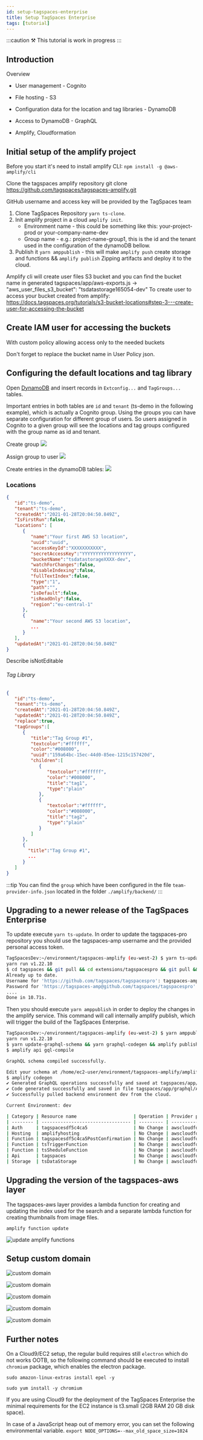 ```yaml
---
id: setup-tagspaces-enterprise
title: Setup TagSpaces Enterprise
tags: [tutorial]
---
```


:::caution
⚒ This tutorial is work in progress
:::

## Introduction

Overview

<!-- ![Amplify SW architecture]() -->

- User management - Cognito
- File hosting - S3
- Configuration data for the location and tag libraries - DynamoDB
- Access to DynamoDB - GraphQL

- Amplify, Cloudformation

## Initial setup of the amplify project

Before you start it's need to install amplify CLI:
`npm install -g @aws-amplify/cli`

Clone the tagspaces amplify repository
git clone https://github.com/tagspaces/tagspaces-amplify.git

GitHub username and access key will be provided by the TagSpaces team

1. Clone TagSpaces Repository `yarn ts-clone`.
2. Init amplify project in a cloud `amplify init`.
   - Environment name - this could be something like this: your-project-prod or your-company-name-dev
   - Group name - e.g.: project-name-group1, this is the id and the tenant used in the configuration of the dynamoDB bellow.
3. Publish it `yarn amppublish` - this will make `amplify push` create storage and functions && `amplify publish` Zipping artifacts and deploy it to the cloud.

Amplify cli will create user files S3 bucket and you can find the bucket name in generated tagspaces/app/aws-exports.js -> "aws_user_files_s3_bucket": "tsdatastorage165054-dev"
To create user to access your bucket created from amplify:
https://docs.tagspaces.org/tutorials/s3-bucket-locations#step-3---create-user-for-accessing-the-bucket

## Create IAM user for accessing the buckets

With custom policy allowing access only to the needed buckets

Don't forget to replace the bucket name in User Policy json.

## Configuring the default locations and tag library

Open [DynamoDB](https://eu-central-1.console.aws.amazon.com/dynamodb) and insert records in `Extconfig...` and `TagGroups...` tables.

Important entries in both tables are `id` and `tenant` (ts-demo in the following example), which is actually a Cognito group. Using the groups you can have separate configuration for different group of users. So users assigned in Cognito to a given group will see the locations and tag groups configured with the group name as id and tenant.

Create group
![](setup-tagspaces-enterprise/cognito-create-group.png)

Assign group to user
![](setup-tagspaces-enterprise/cognito-assign-group-to-user.png)

Create entries in the dynamoDB tables:
![](setup-tagspaces-enterprise/dynamodb-create-items-in-tables.png)

### Locations

```json
{
   "id":"ts-demo",
   "tenant":"ts-demo",
   "createdAt":"2021-01-28T20:04:50.849Z",
   "IsFirstRun":false,
   "Locations": [
      {
         "name":"Your first AWS S3 location",
         "uuid":"uuid",
         "accessKeyId":"XXXXXXXXXXX",
         "secretAccessKey":"YYYYYYYYYYYYYYYYYY",
         "bucketName":"tsdatastorageXXXX-dev",
         "watchForChanges":false,
         "disableIndexing":false,
         "fullTextIndex":false,
         "type":"1",
         "path":"",
         "isDefault":false,
         "isReadOnly":false,
         "region":"eu-central-1"
      },
      {
         "name":"Your second AWS S3 location",
         ...
      }
   ],
   "updatedAt":"2021-01-28T20:04:50.849Z"
}
```

Describe isNotEditable

###### Tag Library

```json
{
   "id":"ts-demo",
   "tenant":"ts-demo",
   "createdAt":"2021-01-28T20:04:50.849Z",
   "updatedAt":"2021-01-28T20:04:50.849Z",
   "replace":true,
   "tagGroups":[
      {
         "title":"Tag Group #1",
         "textcolor":"#ffffff",
         "color":"#008000",
         "uuid":"159a64bc-15ec-44d0-85ee-1215c157420d",
         "children":[
            {
               "textcolor":"#ffffff",
               "color":"#008000",
               "title":"tag1",
               "type":"plain"
            },
            {
               "textcolor":"#ffffff",
               "color":"#008000",
               "title":"tag2",
               "type":"plain"
            }
         ]
      },
      {
        "title":"Tag Group #1",
        ...
      }
   ]
}
```

:::tip
You can find the `group` which have been configured in the file `team-provider-info.json` located in the folder `./amplify/backend/`
:::

## Upgrading to a newer release of the TagSpaces Enterprise

To update execute `yarn ts-update`. In order to update the tagspaces-pro repository you should use the tagspaces-amp username and the provided personal access token.

```bash
TagSpacesDev:~/environment/tagspaces-amplify (eu-west-2) $ yarn ts-update
yarn run v1.22.10
$ cd tagspaces && git pull && cd extensions/tagspacespro && git pull && cd ../../..
Already up to date.
Username for 'https://github.com/tagspaces/tagspacespro': tagspaces-amp
Password for 'https://tagspaces-amp@github.com/tagspaces/tagspacespro':
....
Done in 10.71s.
```

Then you should execute `yarn amppublish` in order to deploy the changes in the amplify service. This command will call internally amplify publish, which will trigger the build of the TagSpaces Enterprise.

```bash
TagSpacesDev:~/environment/tagspaces-amplify (eu-west-2) $ yarn amppublish
yarn run v1.22.10
$ yarn update-graphql-schema && yarn graphql-codegen && amplify publish
$ amplify api gql-compile

GraphQL schema compiled successfully.

Edit your schema at /home/ec2-user/environment/tagspaces-amplify/amplify/backend/api/tagspaces/schema.graphql or place .graphql files in a directory at /home/ec2-user/environment/tagspaces-amplify/amplify/backend/api/tagspaces/schema
$ amplify codegen
✔ Generated GraphQL operations successfully and saved at tagspaces/app/graphql
✔ Code generated successfully and saved in file tagspaces/app/graphql/API.ts
✔ Successfully pulled backend environment dev from the cloud.

Current Environment: dev

| Category | Resource name                     | Operation | Provider plugin   |
| -------- | --------------------------------- | --------- | ----------------- |
| Auth     | tagspacesdf5c4ca5                 | No Change | awscloudformation |
| Hosting  | amplifyhosting                    | No Change | awscloudformation |
| Function | tagspacesdf5c4ca5PostConfirmation | No Change | awscloudformation |
| Function | tsTriggerFunction                 | No Change | awscloudformation |
| Function | tsSheduleFunction                 | No Change | awscloudformation |
| Api      | tagspaces                         | No Change | awscloudformation |
| Storage  | tsDataStorage                     | No Change | awscloudformation |

```

## Upgrading the version of the tagspaces-aws layer

The tagspaces-aws layer provides a lambda function for creating and updating the index used for the search and a separate lambda function for creating thumbnails from image files.

```
amplify function update
```

![update amplify functions](setup-tagspaces-enterprise/amplify-configure-function.png)

## Setup custom domain

![custom domain](setup-tagspaces-enterprise/amplify-custom-domain-2.png)

![custom domain](setup-tagspaces-enterprise/amplify-custom-domain-3.png)

![custom domain](setup-tagspaces-enterprise/amplify-custom-domain-4.png)

![custom domain](setup-tagspaces-enterprise/amplify-custom-domain-5.png)

![custom domain](setup-tagspaces-enterprise/amplify-custom-domain-6.png)

## Further notes

On a Cloud9/EC2 setup, the regular build requires still `electron` which do not works OOTB, so the following command should be executed to install `chromium` package, which enables the electron package.

```
sudo amazon-linux-extras install epel -y
```

```
sudo yum install -y chromium
```

If you are using Cloud9 for the deployment of the TagSpaces Enterprise the minimal requirements for the EC2 instance is t3.small (2GB RAM 20 GB disk space).

In case of a JavaScript heap out of memory error, you can set the following environmental variable.
`export NODE_OPTIONS=--max_old_space_size=1024`
